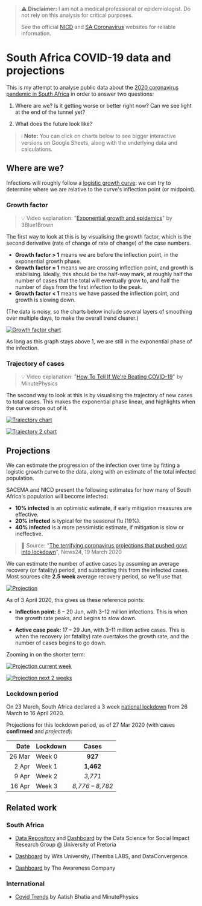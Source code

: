 > **⚠️ Disclaimer:** I am not a medical professional or epidemiologist.
> Do not rely on this analysis for critical purposes.
>
> See the official [NICD] and [SA Coronavirus] websites for reliable information.

[NICD]: http://www.nicd.ac.za/
[SA Coronavirus]: https://sacoronavirus.co.za/

# South Africa COVID-19 data and projections

This is my attempt to analyse public data about the [2020 coronavirus pandemic in South Africa]
in order to answer two questions:

[2020 coronavirus pandemic in South Africa]: https://en.wikipedia.org/wiki/2020_coronavirus_pandemic_in_South_Africa

1. Where are we? Is it getting worse or better right now? Can we see light at the end of the tunnel yet?

2. What does the future look like?


> ℹ️ **Note:** You can click on charts below to see bigger interactive versions on Google Sheets,
> along with the underlying data and calculations.


## Where are we?

Infections will roughly follow a [logistic growth curve]:
we can try to determine where we are relative to the curve's inflection point (or midpoint).

[logistic growth curve]: https://calculus.subwiki.org/wiki/Logistic_function

### Growth factor

> 💡️ Video explanation: "[Exponential growth and epidemics]" by 3Blue1Brown

[Exponential growth and epidemics]: https://www.youtube.com/watch?v=Kas0tIxDvrg

The first way to look at this is by visualising the growth factor,
which is the second derivative (rate of change of rate of change) of the case numbers.

* **Growth factor > 1** means we are before the inflection point, in the exponential growth phase.
* **Growth factor = 1** means we are crossing inflection point, and growth is stabilising.
  Ideally, this should be the half-way mark, at roughly half the number of cases that the total will eventually grow to,
  and half the number of days from the first infection to the peak.
* **Growth factor < 1** means we have passed the inflection point, and growth is slowing down.

(The data is noisy, so the charts below include several layers of smoothing over multiple days,
to make the overall trend clearer.)

[![Growth factor chart]][Growth factor sheet]

[Growth factor chart]: https://docs.google.com/spreadsheets/d/e/2PACX-1vRXZDdEQoIMZ6Jvx_5He7SUCUAXAVdi5fcX0kOepif2403AKugwHZRz5PZ65VBzptsDdEyzJmF_k6Ie/pubchart?oid=759993482&format=image
[Growth factor sheet]: https://docs.google.com/spreadsheets/d/1zJC06iokpJ65-ZdJCgqCAIgpYpUTwOlpcxI_27wTtn8/edit#gid=1190480589

As long as this graph stays above 1, we are still in the exponential phase of the infection.


### Trajectory of cases

> 💡️ Video explanation: "[How To Tell If We're Beating COVID-19]" by MinutePhysics

[How To Tell If We're Beating COVID-19]: https://www.youtube.com/watch?v=54XLXg4fYsc

The second way to look at this is by visualising the trajectory of new cases to total cases.
This makes the exponential phase linear, and highlights when the curve drops out of it.

[![Trajectory chart]][Trajectory sheet]

[Trajectory chart]: https://docs.google.com/spreadsheets/d/e/2PACX-1vRXZDdEQoIMZ6Jvx_5He7SUCUAXAVdi5fcX0kOepif2403AKugwHZRz5PZ65VBzptsDdEyzJmF_k6Ie/pubchart?oid=1380291220&format=image
[Trajectory sheet]: https://docs.google.com/spreadsheets/d/1zJC06iokpJ65-ZdJCgqCAIgpYpUTwOlpcxI_27wTtn8/edit#gid=1534720164

[![Trajectory 2 chart]][Trajectory 2 sheet]

[Trajectory 2 chart]: https://docs.google.com/spreadsheets/d/e/2PACX-1vRXZDdEQoIMZ6Jvx_5He7SUCUAXAVdi5fcX0kOepif2403AKugwHZRz5PZ65VBzptsDdEyzJmF_k6Ie/pubchart?oid=1965891821&format=image
[Trajectory 2 sheet]: https://docs.google.com/spreadsheets/d/1zJC06iokpJ65-ZdJCgqCAIgpYpUTwOlpcxI_27wTtn8/edit#gid=1589648313


## Projections

We can estimate the progression of the infection over time by fitting a logistic growth curve to the data,
along with an estimate of the total infected population.

SACEMA and NICD present the following estimates for how many of South Africa's population will become infected:

* **10% infected** is an optimistic estimate, if early mitigation measures are effective.
* **20% infected** is typical for the seasonal flu (19%).
* **40% infected** is a more pessimistic estimate, if mitigation is slow or ineffective.

> 📰️ Source:
> "[The terrifying coronavirus projections that pushed govt into lockdown](https://www.news24.com/SouthAfrica/News/exclusive-the-terrifying-coronavirus-projections-that-pushed-government-into-lockdown-action-20200319)",
> News24, 19 March 2020

We can estimate the number of active cases by assuming an average recovery (or fatality) period,
and subtracting this from the infected cases.
Most sources cite **2.5 week** average recovery period, so we'll use that.

[![Projection]][Projection sheet]

[Projection]: https://docs.google.com/spreadsheets/d/e/2PACX-1vRXZDdEQoIMZ6Jvx_5He7SUCUAXAVdi5fcX0kOepif2403AKugwHZRz5PZ65VBzptsDdEyzJmF_k6Ie/pubchart?oid=719594516&format=image
[Projection sheet]: https://docs.google.com/spreadsheets/d/1zJC06iokpJ65-ZdJCgqCAIgpYpUTwOlpcxI_27wTtn8/edit#gid=1060653400

As of 3 April 2020, this gives us these reference points:

* **Inflection point:** 8 – 20 Jun, with 3–12 million infections.
  This is when the growth rate peaks, and begins to slow down.

* **Active case peak:** 17 – 29 Jun, with 3–11 million active cases.
  This is when the recovery (or fatality) rate overtakes the growth rate,
  and the number of cases begins to go down.

Zooming in on the shorter term:

[![Projection current week]][Projection current week sheet]

[Projection current week]: https://docs.google.com/spreadsheets/d/e/2PACX-1vRXZDdEQoIMZ6Jvx_5He7SUCUAXAVdi5fcX0kOepif2403AKugwHZRz5PZ65VBzptsDdEyzJmF_k6Ie/pubchart?oid=1121253821&format=image
[Projection current week sheet]: https://docs.google.com/spreadsheets/d/1zJC06iokpJ65-ZdJCgqCAIgpYpUTwOlpcxI_27wTtn8/edit#gid=649467783

[![Projection next 2 weeks]][Projection next 2 weeks sheet]

[Projection next 2 weeks]: https://docs.google.com/spreadsheets/d/e/2PACX-1vRXZDdEQoIMZ6Jvx_5He7SUCUAXAVdi5fcX0kOepif2403AKugwHZRz5PZ65VBzptsDdEyzJmF_k6Ie/pubchart?oid=765685532&format=image
[Projection next 2 weeks sheet]: https://docs.google.com/spreadsheets/d/1zJC06iokpJ65-ZdJCgqCAIgpYpUTwOlpcxI_27wTtn8/edit#gid=2143156717

### Lockdown period

On 23 March, South Africa declared a 3 week [national lockdown] from 26 March to 16 April 2020.

[national lockdown]: https://en.wikipedia.org/wiki/2020_coronavirus_pandemic_in_South_Africa#National_lockdown

Projections for this lockdown period, as of 27 Mar 2020 (with cases **confirmed** and _projected_):

| Date   | Lockdown |       Cases       |
|-------:|----------|:-----------------:|
| 26 Mar | Week 0   |      **927**      |
|  2 Apr | Week 1   |     **1,462**     |
|  9 Apr | Week 2   |      _3,771_      |
| 16 Apr | Week 3   |  _8,776 – 8,782_  |


## Related work

### South Africa

* [Data Repository](https://github.com/dsfsi/covid19za) and
  [Dashboard](https://bitly.com/covid19za-dash)
  by the Data Science for Social Impact Research Group @ University of Pretoria

* [Dashboard](https://datastudio.google.com/u/0/reporting/15817068-62f2-4101-8e0f-385e2ddd9326/page/wI9JB)
  by Wits University, iThemba LABS, and DataConvergence.

* [Dashboard](https://health.hydra.africa/) by The Awareness Company

### International

* [Covid Trends](https://aatishb.com/covidtrends/) by Aatish Bhatia and MinutePhysics
